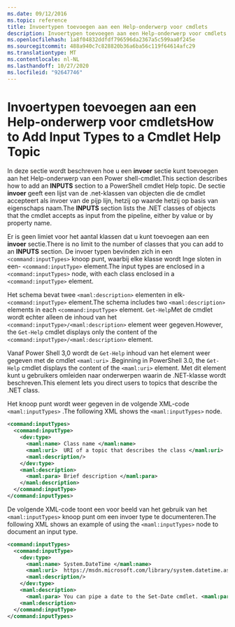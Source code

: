 ```yaml
---
ms.date: 09/12/2016
ms.topic: reference
title: Invoertypen toevoegen aan een Help-onderwerp voor cmdlets
description: Invoertypen toevoegen aan een Help-onderwerp voor cmdlets
ms.openlocfilehash: 1a8f04832ddfdf796596da2367a5c599aa0f245e
ms.sourcegitcommit: 488a940c7c828820b36a6ba56c119f64614afc29
ms.translationtype: MT
ms.contentlocale: nl-NL
ms.lasthandoff: 10/27/2020
ms.locfileid: "92647746"
---
```

# <a name="how-to-add-input-types-to-a-cmdlet-help-topic"></a><span data-ttu-id="0c326-103">Invoertypen toevoegen aan een Help-onderwerp voor cmdlets</span><span class="sxs-lookup"><span data-stu-id="0c326-103">How to Add Input Types to a Cmdlet Help Topic</span></span>

<span data-ttu-id="0c326-104">In deze sectie wordt beschreven hoe u een **invoer** sectie kunt toevoegen aan het Help-onderwerp van een Power shell-cmdlet.</span><span class="sxs-lookup"><span data-stu-id="0c326-104">This section describes how to add an **INPUTS** section to a PowerShell cmdlet Help topic.</span></span> <span data-ttu-id="0c326-105">De sectie **invoer** geeft een lijst van de .net-klassen van objecten die de cmdlet accepteert als invoer van de pijp lijn, hetzij op waarde hetzij op basis van eigenschaps naam.</span><span class="sxs-lookup"><span data-stu-id="0c326-105">The **INPUTS** section lists the .NET classes of objects that the cmdlet accepts as input from the pipeline, either by value or by property name.</span></span>

<span data-ttu-id="0c326-106">Er is geen limiet voor het aantal klassen dat u kunt toevoegen aan een **invoer** sectie.</span><span class="sxs-lookup"><span data-stu-id="0c326-106">There is no limit to the number of classes that you can add to an **INPUTS** section.</span></span> <span data-ttu-id="0c326-107">De invoer typen bevinden zich in een `<command:inputTypes>` knoop punt, waarbij elke klasse wordt Inge sloten in een- `<command:inputType>` element.</span><span class="sxs-lookup"><span data-stu-id="0c326-107">The input types are enclosed in a `<command:inputTypes>` node, with each class enclosed in a `<command:inputType>` element.</span></span>

<span data-ttu-id="0c326-108">Het schema bevat twee `<maml:description>` elementen in elk- `<command:inputType>` element.</span><span class="sxs-lookup"><span data-stu-id="0c326-108">The schema includes two `<maml:description>` elements in each `<command:inputType>` element.</span></span>
<span data-ttu-id="0c326-109">`Get-Help`Met de cmdlet wordt echter alleen de inhoud van het `<command:inputType>/<maml:description>` element weer gegeven.</span><span class="sxs-lookup"><span data-stu-id="0c326-109">However, the `Get-Help` cmdlet displays only the content of the `<command:inputType>/<maml:description>` element.</span></span>

<span data-ttu-id="0c326-110">Vanaf Power Shell 3,0 wordt de `Get-Help` inhoud van het element weer gegeven met de cmdlet `<maml:uri>` .</span><span class="sxs-lookup"><span data-stu-id="0c326-110">Beginning in PowerShell 3.0, the `Get-Help` cmdlet displays the content of the `<maml:uri>` element.</span></span>
<span data-ttu-id="0c326-111">Met dit element kunt u gebruikers omleiden naar onderwerpen waarin de .NET-klasse wordt beschreven.</span><span class="sxs-lookup"><span data-stu-id="0c326-111">This element lets you direct users to topics that describe the .NET class.</span></span>

<span data-ttu-id="0c326-112">Het knoop punt wordt weer gegeven in de volgende XML-code `<maml:inputTypes>` .</span><span class="sxs-lookup"><span data-stu-id="0c326-112">The following XML shows the `<maml:inputTypes>` node.</span></span>

```xml
<command:inputTypes>
  <command:inputType>
    <dev:type>
      <maml:name> Class name </maml:name>
      <maml:uri>  URI of a topic that describes the class </maml:uri>
      <maml:description/>
    </dev:type>
    <maml:description>
      <maml:para> Brief description </maml:para>
    </maml:description>
  </command:inputType>
</command:inputTypes>
```

<span data-ttu-id="0c326-113">De volgende XML-code toont een voor beeld van het gebruik van het `<maml:inputTypes>` knoop punt om een invoer type te documenteren.</span><span class="sxs-lookup"><span data-stu-id="0c326-113">The following XML shows an example of using the `<maml:inputTypes>` node to document an input type.</span></span>

```xml
<command:inputTypes>
  <command:inputType>
    <dev:type>
      <maml:name> System.DateTime </maml:name>
      <maml:uri>  https://msdn.microsoft.com/library/system.datetime.aspx </maml:uri>
      <maml:description/>
    </dev:type>
    <maml:description>
      <maml:para> You can pipe a date to the Set-Date cmdlet. <maml:para>
    <maml:description>
  </command:inputType>
</command:inputTypes>
```
